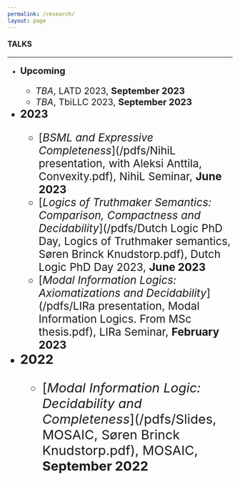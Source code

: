 ```yaml
---
permalink: /research/
layout: page
---
```


#### <Big>TALKS

-----------

  * <big>**Upcoming**
      * *TBA*, LATD 2023, **September 2023**
      * *TBA*, TbiLLC 2023, **September 2023**
  * <big>**2023**
      * [*BSML and Expressive Completeness*](/pdfs/NihiL presentation, with Aleksi Anttila, Convexity.pdf), NihiL Seminar, **June 2023**
      * [*Logics of Truthmaker Semantics: Comparison, Compactness and Decidability*](/pdfs/Dutch Logic PhD Day, Logics of Truthmaker semantics, Søren Brinck Knudstorp.pdf), Dutch Logic PhD Day 2023, **June 2023**
      * [*Modal Information Logics: Axiomatizations and Decidability*](/pdfs/LIRa presentation, Modal Information Logics. From MSc thesis.pdf), LIRa Seminar, **February 2023**
  * <big>**2022**
      *  [*Modal Information Logic: Decidability and Completeness*](/pdfs/Slides, MOSAIC, Søren Brinck Knudstorp.pdf), MOSAIC, **September 2022**

